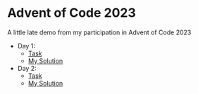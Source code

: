 # Advent of Code 2023
A little late demo from my participation in Advent of Code 2023

- Day 1:
    - [Task](https://adventofcode.com/2023/day/1)
    - [My Solution](https://julian-vars.github.io/AoC2023/1)
- Day 2:
    - [Task](https://adventofcode.com/2023/day/2)
    - [My Solution](https://julian-vars.github.io/AoC2023/2)